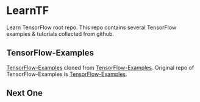 # LearnTF
Learn TensorFlow root repo. This repo contains several TensorFlow examples & tutorials collected from github.

## TensorFlow-Examples
[TensorFlow-Examples](https://github.com/weixsong/LearnTF/tree/master/TensorFlow-Examples) cloned from [TensorFlow-Examples](https://github.com/aymericdamien/TensorFlow-Examples).
Original repo of TensorFlow-Examples is [TensorFlow-Examples](https://github.com/aymericdamien/TensorFlow-Examples).

## Next One
